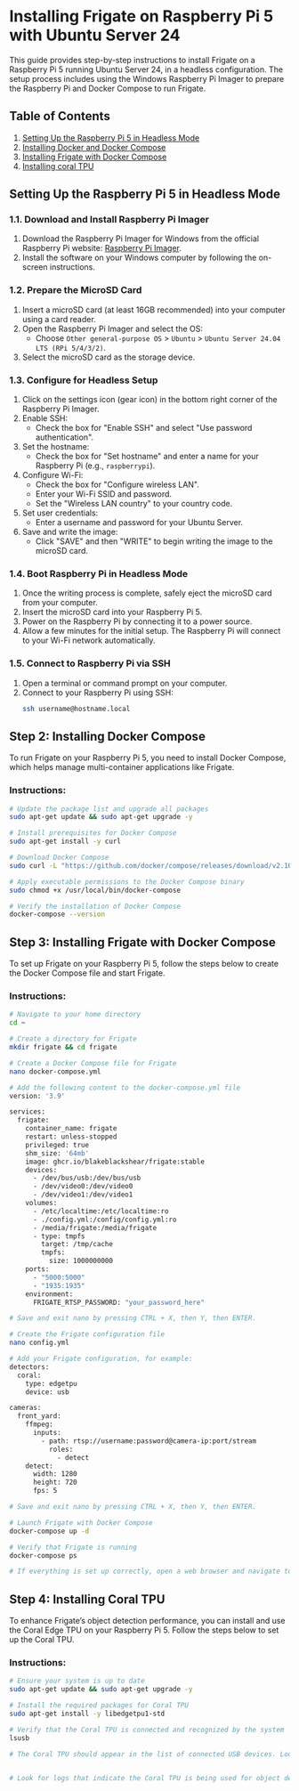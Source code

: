 # Installing Frigate on Raspberry Pi 5 with Ubuntu Server 24

This guide provides step-by-step instructions to install Frigate on a Raspberry Pi 5 running Ubuntu Server 24, in a headless configuration. The setup process includes using the Windows Raspberry Pi Imager to prepare the Raspberry Pi and Docker Compose to run Frigate.

## Table of Contents

1. [Setting Up the Raspberry Pi 5 in Headless Mode](#setting-up-the-raspberry-pi-5-in-headless-mode)
2. [Installing Docker and Docker Compose](#installing-docker-and-docker-compose)
3. [Installing Frigate with Docker Compose](#installing-frigate-with-docker-compose)
4. [Installing coral TPU](#installing-coral-tpu)

## Setting Up the Raspberry Pi 5 in Headless Mode

### 1.1. Download and Install Raspberry Pi Imager

1. Download the Raspberry Pi Imager for Windows from the official Raspberry Pi website: [Raspberry Pi Imager](https://www.raspberrypi.org/software/).
2. Install the software on your Windows computer by following the on-screen instructions.

### 1.2. Prepare the MicroSD Card

1. Insert a microSD card (at least 16GB recommended) into your computer using a card reader.
2. Open the Raspberry Pi Imager and select the OS:
   - Choose `Other general-purpose OS` > `Ubuntu` > `Ubuntu Server 24.04 LTS (RPi 5/4/3/2)`.
3. Select the microSD card as the storage device.

### 1.3. Configure for Headless Setup

1. Click on the settings icon (gear icon) in the bottom right corner of the Raspberry Pi Imager.
2. Enable SSH:
   - Check the box for "Enable SSH" and select "Use password authentication".
3. Set the hostname:
   - Check the box for "Set hostname" and enter a name for your Raspberry Pi (e.g., `raspberrypi`).
4. Configure Wi-Fi:
   - Check the box for "Configure wireless LAN".
   - Enter your Wi-Fi SSID and password.
   - Set the "Wireless LAN country" to your country code.
5. Set user credentials:
   - Enter a username and password for your Ubuntu Server.
6. Save and write the image:
   - Click "SAVE" and then "WRITE" to begin writing the image to the microSD card.

### 1.4. Boot Raspberry Pi in Headless Mode

1. Once the writing process is complete, safely eject the microSD card from your computer.
2. Insert the microSD card into your Raspberry Pi 5.
3. Power on the Raspberry Pi by connecting it to a power source.
4. Allow a few minutes for the initial setup. The Raspberry Pi will connect to your Wi-Fi network automatically.

### 1.5. Connect to Raspberry Pi via SSH

1. Open a terminal or command prompt on your computer.
2. Connect to your Raspberry Pi using SSH:
   ```bash
   ssh username@hostname.local


## Step 2: Installing Docker Compose

To run Frigate on your Raspberry Pi 5, you need to install Docker Compose, which helps manage multi-container applications like Frigate.

### Instructions:

```bash
# Update the package list and upgrade all packages
sudo apt-get update && sudo apt-get upgrade -y

# Install prerequisites for Docker Compose
sudo apt-get install -y curl

# Download Docker Compose
sudo curl -L "https://github.com/docker/compose/releases/download/v2.10.2/docker-compose-$(uname -s)-$(uname -m)" -o /usr/local/bin/docker-compose

# Apply executable permissions to the Docker Compose binary
sudo chmod +x /usr/local/bin/docker-compose

# Verify the installation of Docker Compose
docker-compose --version
```

## Step 3: Installing Frigate with Docker Compose

To set up Frigate on your Raspberry Pi 5, follow the steps below to create the Docker Compose file and start Frigate.

### Instructions:

```bash
# Navigate to your home directory
cd ~

# Create a directory for Frigate
mkdir frigate && cd frigate

# Create a Docker Compose file for Frigate
nano docker-compose.yml

# Add the following content to the docker-compose.yml file
version: '3.9'

services:
  frigate:
    container_name: frigate
    restart: unless-stopped
    privileged: true
    shm_size: '64mb'
    image: ghcr.io/blakeblackshear/frigate:stable
    devices:
      - /dev/bus/usb:/dev/bus/usb
      - /dev/video0:/dev/video0
      - /dev/video1:/dev/video1
    volumes:
      - /etc/localtime:/etc/localtime:ro
      - ./config.yml:/config/config.yml:ro
      - /media/frigate:/media/frigate
      - type: tmpfs
        target: /tmp/cache
        tmpfs:
          size: 1000000000
    ports:
      - "5000:5000"
      - "1935:1935"
    environment:
      FRIGATE_RTSP_PASSWORD: "your_password_here"

# Save and exit nano by pressing CTRL + X, then Y, then ENTER.

# Create the Frigate configuration file
nano config.yml

# Add your Frigate configuration, for example:
detectors:
  coral:
    type: edgetpu
    device: usb

cameras:
  front_yard:
    ffmpeg:
      inputs:
        - path: rtsp://username:password@camera-ip:port/stream
          roles:
            - detect
    detect:
      width: 1280
      height: 720
      fps: 5

# Save and exit nano by pressing CTRL + X, then Y, then ENTER.

# Launch Frigate with Docker Compose
docker-compose up -d

# Verify that Frigate is running
docker-compose ps

# If everything is set up correctly, open a web browser and navigate to http://<your-pi-ip-address>:5000 to access Frigate’s web interface.
```


## Step 4: Installing Coral TPU

To enhance Frigate’s object detection performance, you can install and use the Coral Edge TPU on your Raspberry Pi 5. Follow the steps below to set up the Coral TPU.

### Instructions:

```bash
# Ensure your system is up to date
sudo apt-get update && sudo apt-get upgrade -y

# Install the required packages for Coral TPU
sudo apt-get install -y libedgetpu1-std

# Verify that the Coral TPU is connected and recognized by the system
lsusb

# The Coral TPU should appear in the list of connected USB devices. Look for a device labelled "Global Unichip Corp." Once setup it will say "Google Inc"


# Look for logs that indicate the Coral TPU is being used for object detection. Adjust your setup as needed if errors are reported.
```


